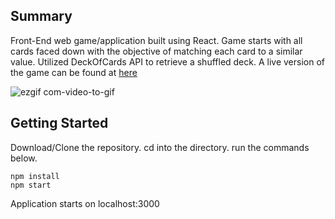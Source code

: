 ## Summary
Front-End web game/application built using React. Game starts with all cards faced 
down with the objective of matching each card to a similar value. Utilized DeckOfCards API to retrieve a shuffled deck. A live version of the game can be found at <a href="concentrationcards.herokuapp.com/">here</a>

![ezgif com-video-to-gif](https://user-images.githubusercontent.com/25675452/47113846-f533fc00-d20e-11e8-98b1-5d781ca42c5e.gif)

## Getting Started
Download/Clone the repository. cd into the directory. run the commands below.
```
npm install
npm start
```
Application starts on localhost:3000